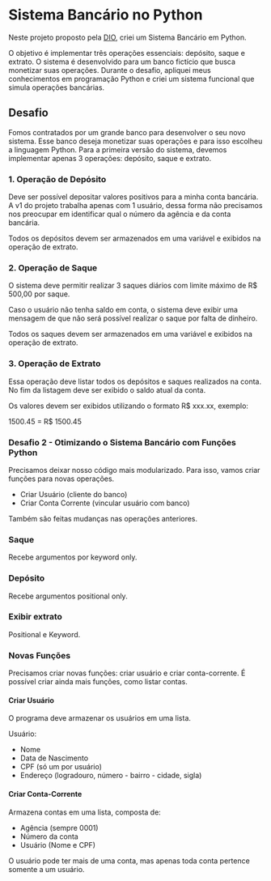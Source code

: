 # Sistema Bancário no Python

Neste projeto proposto pela [DIO](dio.me), criei um Sistema Bancário em Python.

O objetivo é implementar três operações essenciais: depósito, saque e extrato. O sistema é desenvolvido para um banco fictício que busca monetizar suas operações. Durante o desafio, apliquei meus conhecimentos em programação Python e criei um sistema funcional que simula operações bancárias.

## Desafio

Fomos contratados por um grande banco para desenvolver o seu novo sistema. Esse banco deseja monetizar suas operações e para isso escolheu a linguagem Python. Para a primeira versão do sistema, devemos implementar apenas 3 operações: depósito, saque e extrato.

### 1. Operação de Depósito

Deve ser possível depositar valores positivos para a minha conta bancária. A v1 do projeto trabalha apenas com 1 usuário, dessa forma não precisamos nos preocupar em identificar qual o número da agência e da conta bancária.

Todos os depósitos devem ser armazenados em uma variável e exibidos na operação de extrato.

### 2. Operação de Saque

O sistema deve permitir realizar 3 saques diários com limite máximo de R$ 500,00 por saque.

Caso o usuário não tenha saldo em conta, o sistema deve exibir uma mensagem de que não será possível realizar o saque por falta de dinheiro.

Todos os saques devem ser armazenados em uma variável e exibidos na operação de extrato.

### 3. Operação de Extrato

Essa operação deve listar todos os depósitos e saques realizados na conta. No fim da listagem deve ser exibido o saldo atual da conta.

Os valores devem ser exibidos utilizando o formato R$ xxx.xx, exemplo:

1500.45 = R$ 1500.45

### Desafio 2 - Otimizando o Sistema Bancário com Funções Python

Precisamos deixar nosso código mais modularizado. Para isso, vamos criar funções para novas operações.

* Criar Usuário (cliente do banco)
* Criar Conta Corrente (vincular usuário com banco)

Também são feitas mudanças nas operações anteriores.

### Saque

Recebe argumentos por keyword only.

### Depósito

Recebe argumentos positional only.

### Exibir extrato

Positional e Keyword.

### Novas Funções

Precisamos criar novas funções: criar usuário e criar conta-corrente. É possível criar ainda mais funções, como listar contas.

#### Criar Usuário

O programa deve armazenar os usuários em uma lista.

Usuário:

* Nome
* Data de Nascimento
* CPF (só um por usuário)
* Endereço (logradouro, número - bairro - cidade, sigla)

#### Criar Conta-Corrente

Armazena contas em uma lista, composta de:

* Agência (sempre 0001)
* Número da conta
* Usuário (Nome e CPF)

O usuário pode ter mais de uma conta, mas apenas toda conta pertence somente a um usuário.